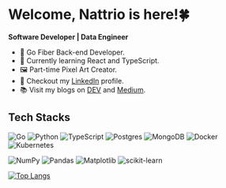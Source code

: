 # Welcome, Nattrio is here!🍀
**Software Developer | Data Engineer**

- 🌠 Go Fiber Back-end Developer.
- 🌱 Currently learning React and TypeScript.
- 🖼️ Part-time Pixel Art Creator.
- 💼 Checkout my [LinkedIn](https://www.linkedin.com/in/jirapat-klaokliang) profile.
- 📚 Visit my blogs on [DEV](https://dev.to/nattrio) and [Medium](https://medium.com/@nattrio).

## Tech Stacks
![Go](https://img.shields.io/badge/go-%2300ADD8.svg?style=for-the-badge&logo=go&logoColor=white)
![Python](https://img.shields.io/badge/python-3670A0?style=for-the-badge&logo=python&logoColor=ffdd54)
![TypeScript](https://img.shields.io/badge/typescript-%23007ACC.svg?style=for-the-badge&logo=typescript&logoColor=white)
![Postgres](https://img.shields.io/badge/postgres-%23316192.svg?style=for-the-badge&logo=postgresql&logoColor=white)
![MongoDB](https://img.shields.io/badge/MongoDB-%234ea94b.svg?style=for-the-badge&logo=mongodb&logoColor=white)
![Docker](https://img.shields.io/badge/docker-%230db7ed.svg?style=for-the-badge&logo=docker&logoColor=white)
![Kubernetes](https://img.shields.io/badge/kubernetes-%23326ce5.svg?style=for-the-badge&logo=kubernetes&logoColor=white)

![NumPy](https://img.shields.io/badge/numpy-%23013243.svg?style=for-the-badge&logo=numpy&logoColor=white)
![Pandas](https://img.shields.io/badge/pandas-%23150458.svg?style=for-the-badge&logo=pandas&logoColor=white)
![Matplotlib](https://img.shields.io/badge/Matplotlib-%23ffffff.svg?style=for-the-badge&logo=Matplotlib&logoColor=black)
![scikit-learn](https://img.shields.io/badge/scikit--learn-%23F7931E.svg?style=for-the-badge&logo=scikit-learn&logoColor=white)

[![Top Langs](https://github-readme-stats.vercel.app/api/top-langs/?locale=en&hide_title=false&layout=compact&langs_count=4&theme=dracula&hide_border=true&hide=jupyter%20notebook&username=nattrio)](https://github.com/nattrio)
